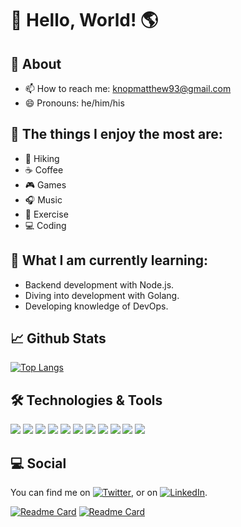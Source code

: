 # 👋 Hello, World! 🌎

## 📝 About
<!-- - 🔭 I'm currently working on an application that will display the previous days Covid-19 U.S. confirmed case data while continuing to learn ReactJS.
- 🌱 I’m currently learning the JavaScript library React and developing my skills for REST API design with Python's Django framework.
-->
- 📫 How to reach me: knopmatthew93@gmail.com
- 😄 Pronouns: he/him/his

## :raised_hands: The things I enjoy the most are:
- :evergreen_tree: Hiking
- :coffee: Coffee
- :video_game: Games
- :headphones: Music
- :running: Exercise
- :computer: Coding

## 🧠 What I am currently learning:
- Backend development with Node.js.
- Diving into development with Golang.
- Developing knowledge of DevOps.

## 📈 Github Stats
[![Top Langs](https://github-readme-stats.vercel.app/api/top-langs/?username=maknop&layout=compact&hide=html,vim%20script,scss,shell)](https://github.com/anuraghazra/github-readme-stats)
<!--
![Matthew's github stats](https://github-readme-stats.vercel.app/api?username=maknop&show_icons=true)
-->

## 🛠️ Technologies & Tools
![](https://img.shields.io/badge/OS-Mac-informational?style=flat&logo=<LOGO_NAME>&logoColor=white&color=2bbc8a)
![](https://img.shields.io/badge/OS-Linux-informational?style=flat&logo=<LOGO_NAME>&logoColor=white&color=2bbc8a)
![](https://img.shields.io/badge/Editor-VSCode-informational?style=flat&logo=<LOGO_NAME>&logoColor=white&color=2bbc8a)
![](https://img.shields.io/badge/Code-Python-informational?style=flat&logo=<LOGO_NAME>&logoColor=white&color=2bbc8a)
![](https://img.shields.io/badge/Code-Java-informational?style=flat&logo=<LOGO_NAME>&logoColor=white&color=2bbc8a)
![](https://img.shields.io/badge/Code-JavaScript-informational?style=flat&logo=<LOGO_NAME>&logoColor=white&color=2bbc8a)
![](https://img.shields.io/badge/Code-CSharp-informational?style=flat&logo=<LOGO_NAME>&logoColor=white&color=2bbc8a)
![](https://img.shields.io/badge/Code-SQL-informational?style=flat&logo=<LOGO_NAME>&logoColor=white&color=2bbc8a)
![](https://img.shields.io/badge/Tools-Docker-informational?style=flat&logo=<LOGO_NAME>&logoColor=white&color=2bbc8a)
![](https://img.shields.io/badge/Tools-DockerCompose-informational?style=flat&logo=<LOGO_NAME>&logoColor=white&color=2bbc8a)
![](https://img.shields.io/badge/Tools-CI/CD-informational?style=flat&logo=<LOGO_NAME>&logoColor=white&color=2bbc8a)

## 💻 Social
You can find me on [![Twitter][1.2]][1], or on [![LinkedIn][2.2]][2].

[1.2]: http://i.imgur.com/wWzX9uB.png (twitter icon without padding)
[2.2]: https://raw.githubusercontent.com/MartinHeinz/MartinHeinz/master/linkedin-3-16.png (LinkedIn icon without padding)

[1]: https://twitter.com/misterknop
[2]: https://www.linkedin.com/in/matthewaknop/

[![Readme Card](https://github-readme-stats.vercel.app/api/pin/?username=maknop&repo=personal-website-v2)](https://github.com/maknop/personal-website-v2)
[![Readme Card](https://github-readme-stats.vercel.app/api/pin/?username=maknop&repo=dotfiles)](https://github.com/maknop/dotfiles)


<!--
**maknop/maknop** is a ✨ _special_ ✨ repository because its `README.md` (this file) appears on your GitHub profile.

Here are some ideas to get you started:

- 🔭 I’m currently working on ...
- 🌱 I’m currently learning ...
- 👯 I’m looking to collaborate on ...
- 🤔 I’m looking for help with ...
- 💬 Ask me about ...
- 📫 How to reach me: ...
- 😄 Pronouns: ...
- ⚡ Fun fact: ...
-->
